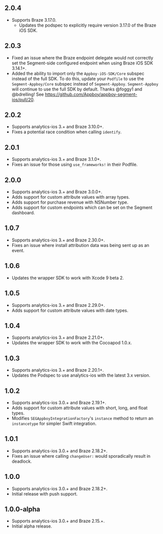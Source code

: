 ## 2.0.4
* Supports Braze 3.17.0.
  * Updates the podspec to explicitly require version 3.17.0 of the Braze iOS SDK.

## 2.0.3
* Fixed an issue where the Braze endpoint delegate would not correctly set the Segment-side configured endpoint when using Braze iOS SDK 3.14.1+.
* Added the ability to import only the `Appboy-iOS-SDK/Core` subspec instead of the full SDK. To do this, update your `Podfile` to use the `Segment-Appboy/Core` subspec instead of `Segment-Appboy`. `Segment-Appboy` will continue to use the full SDK by default. Thanks @foggy1 and @bdrelling! See https://github.com/Appboy/appboy-segment-ios/pull/20.

## 2.0.2
* Supports analytics-ios 3.+ and Braze 3.10.0+.
* Fixes a potential race condition when calling `identify`.

## 2.0.1
* Supports analytics-ios 3.+ and Braze 3.1.0+.
* Fixes an issue for those using `use_frameworks!` in their Podfile.

## 2.0.0
* Supports analytics-ios 3.+ and Braze 3.0.0+.
* Adds support for custom attribute values with array types.
* Adds support for purchase revenue with NSNumber type.
* Adds support for custom endpoints which can be set on the Segment dashboard.

## 1.0.7
* Supports analytics-ios 3.+ and Braze 2.30.0+.
* Fixes an issue where install attribution data was being sent up as an event.

## 1.0.6
* Updates the wrapper SDK to work with Xcode 9 beta 2.

## 1.0.5
* Supports analytics-ios 3.+ and Braze 2.29.0+.
* Adds support for custom attribute values with date types.

## 1.0.4
* Supports analytics-ios 3.+ and Braze 2.21.0+.
* Updates the wrapper SDK to work with the Cocoapod 1.0.x.

## 1.0.3
* Supports analytics-ios 3.+ and Braze 2.20.1+.
* Updates the Podspec to use analytics-ios with the latest 3.x version.

## 1.0.2
* Supports analytics-ios 3.0.+ and Braze 2.19.1+.
* Adds support for custom attribute values with short, long, and float types.
* Modifies `SEGAppboyIntegrationFactory`'s `instance` method to return an `instancetype` for simpler Swift integration.

## 1.0.1
* Supports analytics-ios 3.0.+ and Braze 2.18.2+.
* Fixes an issue where calling `changeUser:` would sporadically result in deadlock.

## 1.0.0
* Supports analytics-ios 3.0.+ and Braze 2.18.2+.
* Initial release with push support.

## 1.0.0-alpha
* Supports analytics-ios 3.0.+ and Braze 2.15.+.
* Initial alpha release.
